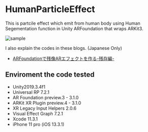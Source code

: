 # HumanParticleEffect

This is partcile effect which emit from human body using Human Segementation function in Unity ARFoundation that wraps ARKit3.

![sample](https://raw.github.com/wiki/YoHana19/HumanParticleEffect/images/sample.gif)

I also explain the codes in these blogs. (Japanese Only)
- [ARFoundationで残像ARエフェクトを作る-残存編-](https://qiita.com/yohanashima/items/b486282fea44b6d42aa4)

## Enviroment the code tested
- Unity2019.3.4f1
- Universal RP 7.2.1
- AR Foundation preview.3 - 3.1.0
- ARKit XR Plugin preview.4 - 3.1.0
- XR Legacy Input Helpers 2.0.6
- Visual Effect Graph 7.2.1
- Xcode 11.3.1
- iPhone 11 pro (iOS 13.3.1)
